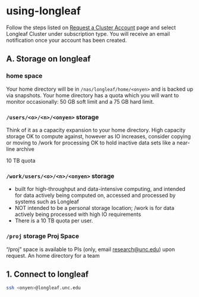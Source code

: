 # using-longleaf

Follow the steps listed on [Request a Cluster Account](https://help.rc.unc.edu/request-a-cluster-account) page and select Longleaf Cluster under subscription type. You will receive an email notification once your account has been created.

## A. Storage on longleaf
### home space
Your home directory will be in `/nas/longleaf/home/<onyen>` and is backed up via snapshots.
Your home directory has a quota which you will want to monitor occasionally: 50 GB soft limit and a 75 GB hard limit.

### `/users/<o>/<n>/<onyen>` storage
Think of it as a capacity expansion to your home directory.
High capacity storage
OK to compute against, however as IO increases, consider copying or moving to /work for processing
OK to hold inactive data sets like a near-line archive

10 TB quota 
### `/work/users/<o>/<n>/<onyen>` storage
* built for high-throughput and data-intensive computing, and intended for data actively being computed on, accessed and processed by systems such as Longleaf
* NOT intended to be a personal storage location; /work is for data actively being processed with high IO requirements
* There is a 10 TB quota per user.

### `/proj` storage Proj Space
“/proj” space is available to PIs (only, email research@unc.edu) upon request. An home directory for a team


## 1. Connect to longleaf
```bash
ssh <onyen>@longleaf.unc.edu
```




